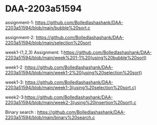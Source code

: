 # DAA-2203a51594
assignment-1: https://github.com/Bolledlashashank/DAA-2203a51594/blob/main/bubble%20sort.c


assignment-2:  https://github.com/Bolledlashashank/DAA-2203a51594/blob/main/selection%20sort


week1-(1,2,3) Assignment: 1:https://github.com/Bolledlashashank/DAA-2203a51594/blob/main/week%201-1%20(using%20bubble%20sort)

week1-2 :https://github.com/Bolledlashashank/DAA-2203a51594/blob/main/week1-2%20(using%20selection%20sort)
                          
week1-3: https://github.com/Bolledlashashank/DAA-2203a51594/blob/main/week1-3(using%20selection%20sort.c)

week2-3:https://github.com/Bolledlashashank/DAA-2203a51594/blob/main/week2-3(using%20insertion%20sort).c


Binary search : https://github.com/Bolledlashashank/DAA-2203a51594/blob/main/binary%20search.c

